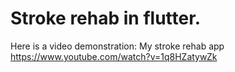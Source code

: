 # Stroke rehab in flutter.

Here is a video demonstration:
My stroke rehab app https://www.youtube.com/watch?v=1q8HZatywZk
